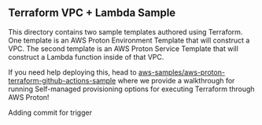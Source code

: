 ## Terraform VPC + Lambda Sample

This directory contains two sample templates authored using Terraform. One template is an AWS Proton Environment
Template that will construct a VPC. The second template is an AWS Proton Service Template that will construct a Lambda
function inside of that VPC.

If you need help deploying this, head
to [aws-samples/aws-proton-terraform-github-actions-sample](https://github.com/aws-samples/aws-proton-terraform-github-actions-sample)
where we provide a walkthrough for running Self-managed provisioning options for executing Terraform through AWS Proton!

Adding commit for trigger


 



